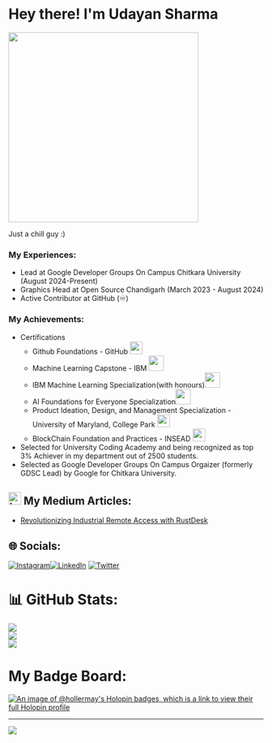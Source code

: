# Hey there! I'm Udayan Sharma
<!DOCTYPE html>
<html lang="en">
<head>
</head>
<body>
<div class="container">
   <img src="https://user-images.githubusercontent.com/74038190/225813708-98b745f2-7d22-48cf-9150-083f1b00d6c9.gif" height ="375"/>
</div>
</body>
</html>



Just a chill guy :)


### My Experiences:
- Lead at Google Developer Groups On Campus Chitkara University (August 2024-Present) 
- Graphics Head at Open Source Chandigarh (March 2023 - August 2024) 
- Active Contributor at GitHub (♾️)

### My Achievements:
- Certifications
  - Github Foundations - GitHub <img src="https://images.credly.com/size/680x680/images/024d0122-724d-4c5a-bd83-cfe3c4b7a073/image.png" width="25" />
  - Machine Learning Capstone - IBM <img src="https://d3njjcbhbojbot.cloudfront.net/api/utilities/v1/imageproxy/http://coursera-university-assets.s3.amazonaws.com/bb/f5ced2bdd4437aa79f00eb1bf7fbf0/IBM-Logo-Blk---Square.png?auto=format%2Ccompress&dpr=2&w=64&h=64" width = "30" />
  - IBM Machine Learning Specialization(with honours)<img src="https://d3njjcbhbojbot.cloudfront.net/api/utilities/v1/imageproxy/http://coursera-university-assets.s3.amazonaws.com/bb/f5ced2bdd4437aa79f00eb1bf7fbf0/IBM-Logo-Blk---Square.png?auto=format%2Ccompress&dpr=2&w=64&h=64" width = "30" />
  - AI Foundations for Everyone Specialization<img src="https://d3njjcbhbojbot.cloudfront.net/api/utilities/v1/imageproxy/http://coursera-university-assets.s3.amazonaws.com/bb/f5ced2bdd4437aa79f00eb1bf7fbf0/IBM-Logo-Blk---Square.png?auto=format%2Ccompress&dpr=2&w=64&h=64" width = "30" />
  - Product Ideation, Design, and Management Specialization - University of Maryland, College Park <img src="https://github.com/user-attachments/assets/7a9d412b-b382-42ad-9ef8-da42c0e5b7d5" width ="25"/> 
  - BlockChain Foundation and Practices - INSEAD <img src="https://d3njjcbhbojbot.cloudfront.net/api/utilities/v1/imageproxy/http://coursera-university-assets.s3.amazonaws.com/c9/3ab5b8385f4809ac01eff7e499d23f/L-png-roundel-RGB-green.png?auto=format%2Ccompress&dpr=2&w=64&h=64" width = "25"/>
-  Selected for University Coding Academy and being recognized as top 3% Achiever in my department out of 2500
 students.
- Selected as Google Developer Groups On Campus Orgaizer (formerly GDSC Lead) by Google for Chitkara
 University.

## <img src="https://github.com/user-attachments/assets/469d0a3d-848c-4f3b-b478-30b2ae364fc3" alt="image" width="25"/> My Medium Articles:
- [Revolutionizing Industrial Remote Access with RustDesk](https://hollermay.medium.com/revolutionizing-industrial-remote-access-with-rustdesk-a49b137b8f8a)

## 🌐 Socials:
[![Instagram](https://img.shields.io/badge/Instagram-%23E4405F.svg?logo=Instagram&logoColor=white)](https://instagram.com/hollermay)[![LinkedIn](https://img.shields.io/badge/LinkedIn-%230077B5.svg?logo=linkedin&logoColor=white)](https://linkedin.com/in/udayan-s-7a8600246/) [![Twitter](https://img.shields.io/badge/Twitter-%231DA1F2.svg?logo=Twitter&logoColor=white)](https://twitter.com/UdayanShar29025) 


# 📊 GitHub Stats:
![](https://github-readme-stats.vercel.app/api?username=hollermay&theme=onedark&hide_border=false&include_all_commits=true&count_private=false)<br/>
![](https://github-readme-streak-stats.herokuapp.com/?user=hollermay&theme=onedark&hide_border=false)<br/>
![](https://github-readme-stats.vercel.app/api/top-langs/?username=hollermay&theme=onedark&hide_border=false&include_all_commits=true&count_private=false&layout=compact)

#  My Badge Board:

[![An image of @hollermay's Holopin badges, which is a link to view their full Holopin profile](https://holopin.me/hollermay)](https://holopin.io/@hollermay)

---
[![](https://visitcount.itsvg.in/api?id=hollermay&icon=8&color=6)](https://visitcount.itsvg.in)

